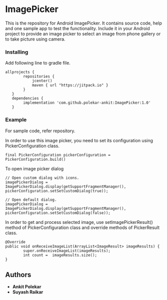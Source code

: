 # ImagePicker

This is the repository for Android ImagePicker. It contains source code, help and one sample app to test the functionality. Include it in your Android project to provide an image picker to select an image from phone gallery or to take picture using camera.

### Installing
Add following line to gradle file.
```
allprojects {
        repositories {
            jcenter()
            maven { url "https://jitpack.io" }
        }
   }
   dependencies {
        implementation 'com.github.polekar-ankit:ImagePicker:1.0'
   }
```

### Example
For sample code, refer repository.

In order to use this image picker, you need to set its configuration using PickerConfiguration class.
```
final PickerConfiguration pickerConfiguration = PickerConfiguration.build()
```

To open image picker dialog
```
// Open custom dialog with icons.
imagePickerDialog = ImagePickerDialog.display(getSupportFragmentManager(), pickerConfiguration.setSetCustomDialog(true));

// Open default dialog.
imagePickerDialog = ImagePickerDialog.display(getSupportFragmentManager(), pickerConfiguration.setSetCustomDialog(false));
```

In order to get and process selected image, use setImagePickerResult() method of PickerConfiguration class and override methods of PickerResult class.
```
@Override
public void onReceiveImageList(ArrayList<ImageResult> imageResults) {
        super.onReceiveImageList(imageResults);
        int count =  imageResults.size();
}
```

## Authors

* **Ankit Polekar**
* **Suyash Raikar**




  
  
